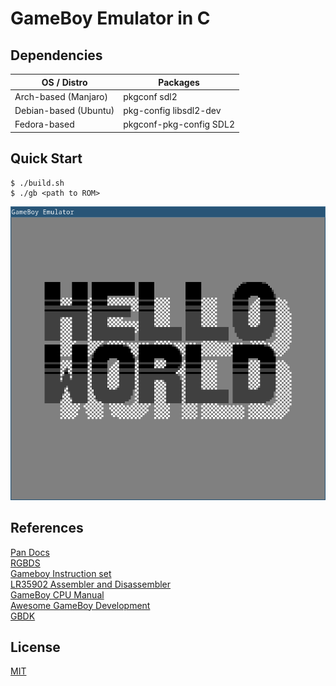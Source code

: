 # GameBoy Emulator in C

## Dependencies
| OS / Distro           | Packages                |
|-----------------------|-------------------------|
| Arch-based (Manjaro)  | pkgconf sdl2            |
| Debian-based (Ubuntu) | pkg-config libsdl2-dev  |
| Fedora-based          | pkgconf-pkg-config SDL2 |

## Quick Start
```console
$ ./build.sh
$ ./gb <path to ROM>
```

![GameBoy Boot](./screenshot.png)

## References
[Pan Docs](https://gbdev.io/pandocs/) \
[RGBDS](https://rgbds.gbdev.io/) \
[Gameboy Instruction set](https://www.pastraiser.com/cpu/gameboy/gameboy_opcodes.html) \
[LR35902 Assembler and Disassembler](https://github.com/herrhotzenplotz/lr35902as/) \
[GameBoy CPU Manual](http://marc.rawer.de/Gameboy/Docs/GBCPUman.pdf) \
[Awesome GameBoy Development](https://github.com/gbdev/awesome-gbdev) \
[GBDK](https://github.com/gbdk-2020/gbdk-2020)

## License
[MIT](./LICENSE)
